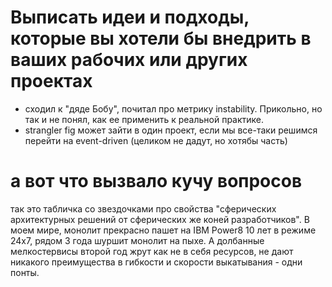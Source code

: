 # Выписать идеи и подходы, которые вы хотели бы внедрить в ваших рабочих или других проектах

- сходил к "дяде Бобу", почитал про метрику instability. Прикольно, но так и не понял, как ее применить к реальной практике.
- strangler fig может зайти в один проект, если мы все-таки решимся перейти на event-driven (целиком не дадут, но хотябы часть)

# а вот что вызвало кучу вопросов
так это табличка со звездочками про свойства "сферических архитектурных решений от сферических же коней разработчиков".
В моем мире, монолит прекрасно пашет на IBM Power8 10 лет в режиме 24х7, рядом 3 года шуршит монолит на пыхе. 
А долбанные мелкостервисы второй год жрут как не в себя ресурсов, не дают никакого преимущества в гибкости и скорости выкатывания - одни понты.
